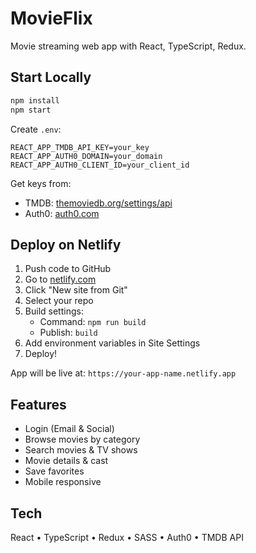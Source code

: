 # MovieFlix

Movie streaming web app with React, TypeScript, Redux.

## Start Locally

```bash
npm install
npm start
```

Create `.env`:
```
REACT_APP_TMDB_API_KEY=your_key
REACT_APP_AUTH0_DOMAIN=your_domain
REACT_APP_AUTH0_CLIENT_ID=your_client_id
```

Get keys from:
- TMDB: [themoviedb.org/settings/api](https://www.themoviedb.org/settings/api)
- Auth0: [auth0.com](https://auth0.com)

## Deploy on Netlify

1. Push code to GitHub
2. Go to [netlify.com](https://netlify.com)
3. Click "New site from Git"
4. Select your repo
5. Build settings:
   - Command: `npm run build`
   - Publish: `build`
6. Add environment variables in Site Settings
7. Deploy!

App will be live at: `https://your-app-name.netlify.app`

## Features

- Login (Email & Social)
- Browse movies by category
- Search movies & TV shows
- Movie details & cast
- Save favorites
- Mobile responsive

## Tech

React • TypeScript • Redux • SASS • Auth0 • TMDB API